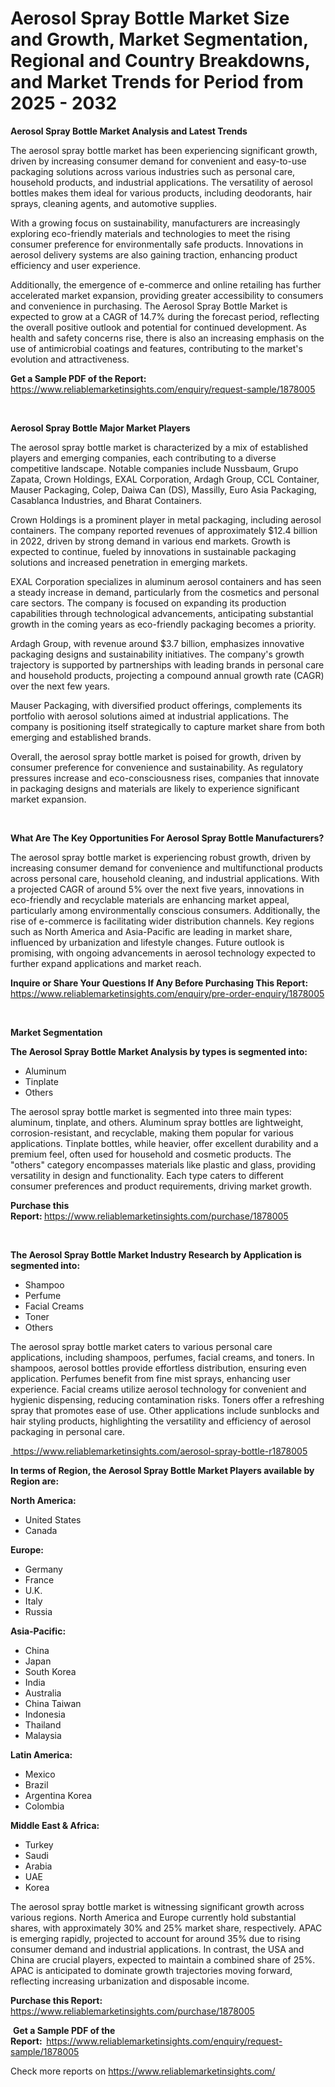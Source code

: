<p><h1>Aerosol Spray Bottle Market Size and Growth, Market Segmentation, Regional and Country Breakdowns, and Market Trends for Period from 2025 -  2032</h1></p><p><strong>Aerosol Spray Bottle Market Analysis and Latest Trends</strong></p>
<p><p>The aerosol spray bottle market has been experiencing significant growth, driven by increasing consumer demand for convenient and easy-to-use packaging solutions across various industries such as personal care, household products, and industrial applications. The versatility of aerosol bottles makes them ideal for various products, including deodorants, hair sprays, cleaning agents, and automotive supplies. </p><p>With a growing focus on sustainability, manufacturers are increasingly exploring eco-friendly materials and technologies to meet the rising consumer preference for environmentally safe products. Innovations in aerosol delivery systems are also gaining traction, enhancing product efficiency and user experience. </p><p>Additionally, the emergence of e-commerce and online retailing has further accelerated market expansion, providing greater accessibility to consumers and convenience in purchasing. The Aerosol Spray Bottle Market is expected to grow at a CAGR of 14.7% during the forecast period, reflecting the overall positive outlook and potential for continued development. As health and safety concerns rise, there is also an increasing emphasis on the use of antimicrobial coatings and features, contributing to the market's evolution and attractiveness.</p></p>
<p><strong>Get a Sample PDF of the Report:&nbsp;</strong> <a href="https://www.reliablemarketinsights.com/enquiry/request-sample/1878005?utm_campaign=3044&utm_medium=2&utm_source=Github&utm_content=ia&utm_term=08032025&utm_id=aerosol-spray-bottle">https://www.reliablemarketinsights.com/enquiry/request-sample/1878005</a></p>
<p>&nbsp;</p>
<p><strong>Aerosol Spray Bottle Major Market Players</strong></p>
<p><p>The aerosol spray bottle market is characterized by a mix of established players and emerging companies, each contributing to a diverse competitive landscape. Notable companies include Nussbaum, Grupo Zapata, Crown Holdings, EXAL Corporation, Ardagh Group, CCL Container, Mauser Packaging, Colep, Daiwa Can (DS), Massilly, Euro Asia Packaging, Casablanca Industries, and Bharat Containers.</p><p>Crown Holdings is a prominent player in metal packaging, including aerosol containers. The company reported revenues of approximately $12.4 billion in 2022, driven by strong demand in various end markets. Growth is expected to continue, fueled by innovations in sustainable packaging solutions and increased penetration in emerging markets.</p><p>EXAL Corporation specializes in aluminum aerosol containers and has seen a steady increase in demand, particularly from the cosmetics and personal care sectors. The company is focused on expanding its production capabilities through technological advancements, anticipating substantial growth in the coming years as eco-friendly packaging becomes a priority.</p><p>Ardagh Group, with revenue around $3.7 billion, emphasizes innovative packaging designs and sustainability initiatives. The company's growth trajectory is supported by partnerships with leading brands in personal care and household products, projecting a compound annual growth rate (CAGR) over the next few years.</p><p>Mauser Packaging, with diversified product offerings, complements its portfolio with aerosol solutions aimed at industrial applications. The company is positioning itself strategically to capture market share from both emerging and established brands.</p><p>Overall, the aerosol spray bottle market is poised for growth, driven by consumer preference for convenience and sustainability. As regulatory pressures increase and eco-consciousness rises, companies that innovate in packaging designs and materials are likely to experience significant market expansion.</p></p>
<p>&nbsp;</p>
<p><strong>What Are The Key Opportunities For Aerosol Spray Bottle Manufacturers?</strong></p>
<p><p>The aerosol spray bottle market is experiencing robust growth, driven by increasing consumer demand for convenience and multifunctional products across personal care, household cleaning, and industrial applications. With a projected CAGR of around 5% over the next five years, innovations in eco-friendly and recyclable materials are enhancing market appeal, particularly among environmentally conscious consumers. Additionally, the rise of e-commerce is facilitating wider distribution channels. Key regions such as North America and Asia-Pacific are leading in market share, influenced by urbanization and lifestyle changes. Future outlook is promising, with ongoing advancements in aerosol technology expected to further expand applications and market reach.</p></p>
<p><strong>Inquire or Share Your Questions If Any Before Purchasing This Report:</strong> <a href="https://www.reliablemarketinsights.com/enquiry/pre-order-enquiry/1878005?utm_campaign=3044&utm_medium=2&utm_source=Github&utm_content=ia&utm_term=08032025&utm_id=aerosol-spray-bottle">https://www.reliablemarketinsights.com/enquiry/pre-order-enquiry/1878005</a></p>
<p>&nbsp;</p>
<p><strong>Market Segmentation</strong></p>
<p><strong>The Aerosol Spray Bottle Market Analysis by types is segmented into:</strong></p>
<p><ul><li>Aluminum</li><li>Tinplate</li><li>Others</li></ul></p>
<p><p>The aerosol spray bottle market is segmented into three main types: aluminum, tinplate, and others. Aluminum spray bottles are lightweight, corrosion-resistant, and recyclable, making them popular for various applications. Tinplate bottles, while heavier, offer excellent durability and a premium feel, often used for household and cosmetic products. The "others" category encompasses materials like plastic and glass, providing versatility in design and functionality. Each type caters to different consumer preferences and product requirements, driving market growth.</p></p>
<p><strong>Purchase this Report:&nbsp;</strong><a href="https://www.reliablemarketinsights.com/purchase/1878005?utm_campaign=3044&utm_medium=2&utm_source=Github&utm_content=ia&utm_term=08032025&utm_id=aerosol-spray-bottle">https://www.reliablemarketinsights.com/purchase/1878005</a></p>
<p>&nbsp;</p>
<p><strong>The Aerosol Spray Bottle Market Industry Research by Application is segmented into:</strong></p>
<p><ul><li>Shampoo</li><li>Perfume</li><li>Facial Creams</li><li>Toner</li><li>Others</li></ul></p>
<p><p>The aerosol spray bottle market caters to various personal care applications, including shampoos, perfumes, facial creams, and toners. In shampoos, aerosol bottles provide effortless distribution, ensuring even application. Perfumes benefit from fine mist sprays, enhancing user experience. Facial creams utilize aerosol technology for convenient and hygienic dispensing, reducing contamination risks. Toners offer a refreshing spray that promotes ease of use. Other applications include sunblocks and hair styling products, highlighting the versatility and efficiency of aerosol packaging in personal care.</p></p>
<p><a href="https://www.reliablemarketinsights.com/aerosol-spray-bottle-r1878005?utm_campaign=3044&utm_medium=2&utm_source=Github&utm_content=ia&utm_term=08032025&utm_id=aerosol-spray-bottle">&nbsp;https://www.reliablemarketinsights.com/aerosol-spray-bottle-r1878005</a></p>
<p><strong>In terms of Region, the Aerosol Spray Bottle Market Players available by Region are:</strong></p>
<p>
    <p> <strong> North America: </strong>
        <ul>
            <li>United States</li>
            <li>Canada</li>
        </ul>
        </p> 
    <p> <strong> Europe: </strong>
        <ul>
            <li>Germany</li>
            <li>France</li>
            <li>U.K.</li>
            <li>Italy</li>
            <li>Russia</li>
        </ul>
        </p> 
    <p> <strong> Asia-Pacific: </strong>
        <ul>
            <li>China</li>
            <li>Japan</li>
            <li>South Korea</li>
            <li>India</li>
            <li>Australia</li>
            <li>China Taiwan</li>
            <li>Indonesia</li>
            <li>Thailand</li>
            <li>Malaysia</li>
        </ul>
        </p> 
    <p> <strong> Latin America: </strong>
        <ul>
            <li>Mexico</li>
            <li>Brazil</li>
            <li>Argentina Korea</li>
            <li>Colombia</li>
        </ul>
        </p> 
    <p> <strong> Middle East & Africa: </strong>
        <ul>
            <li>Turkey</li>
            <li>Saudi</li>
            <li>Arabia</li>
            <li>UAE</li>
            <li>Korea</li>
        </ul>
    </p>
    </p>
<p><p>The aerosol spray bottle market is witnessing significant growth across various regions. North America and Europe currently hold substantial shares, with approximately 30% and 25% market share, respectively. APAC is emerging rapidly, projected to account for around 35% due to rising consumer demand and industrial applications. In contrast, the USA and China are crucial players, expected to maintain a combined share of 25%. APAC is anticipated to dominate growth trajectories moving forward, reflecting increasing urbanization and disposable income.</p></p>
<p><strong>Purchase this Report: </strong><a href="https://www.reliablemarketinsights.com/purchase/1878005?utm_campaign=3044&utm_medium=2&utm_source=Github&utm_content=ia&utm_term=08032025&utm_id=aerosol-spray-bottle">https://www.reliablemarketinsights.com/purchase/1878005</a></p>
<p>&nbsp;<strong>Get a Sample PDF of the Report:&nbsp;&nbsp;</strong><a href="https://www.reliablemarketinsights.com/enquiry/request-sample/1878005?utm_campaign=3044&utm_medium=2&utm_source=Github&utm_content=ia&utm_term=08032025&utm_id=aerosol-spray-bottle">https://www.reliablemarketinsights.com/enquiry/request-sample/1878005</a></p>
<p><strong></strong></p>
<p>Check more reports on <a href="https://www.reliablemarketinsights.com/?utm_campaign=3044&utm_medium=2&utm_source=Github&utm_content=ia&utm_term=08032025&utm_id=aerosol-spray-bottle">https://www.reliablemarketinsights.com/</a></p>